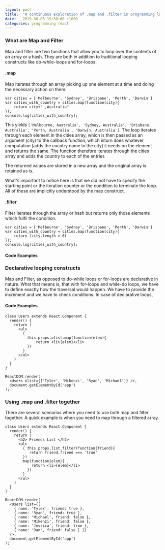 ```yaml
---
layout: post
title:  "A continuous exploration of .map and .filter in programming languages"
date:   2019-06-05 19:30:00 +1000
categories: programming react
---
```


### What are Map and Filter
Map and filter are two functions that allow you to loop over the contents of an array or a hash. They are both in addition to traditional looping constructs like do-while-loops and for-loops. 

#### .map 
Map iterates through an array picking up one element at a time and doing the necessary action on them.

```
var cities = ['Melbourne', 'Sydney', 'Brisbane', 'Perth', 'Darwin']
var cities_with_country = cities.map(function(city){
	return city+" ,Australia"
});
console.log(cities_with_country);
```

This yields `['Melbourne, Australia', 'Sydney, Australia', 'Brisbane, Australia', 'Perth, Australia', 'Darwin, Australia']`. The loop iterates through each element in the cities array, which is then passed as an argument (city) to the callback function, which inturn does whatever computation (adds the country name to the city) it needs on the element and returns the same. The function therefore iterates through the cities array and adds the country to each of the entries 

The returned values are stored in a new array and the original array is retained as is.  

What's important to notice here is that we did not have to specify the starting point or the iteration counter or the condition to terminate the loop. All of those are implicitly understood by the map construct. 

#### .filter 
Filter iterates through the array or hash but returns only those elements which fulfil the condition. 

```
var cities = ['Melbourne', 'Sydney', 'Brisbane', 'Perth', 'Darwin']
var cities_with_country = cities.map(function(city){
	return (city.length > 6)
});
console.log(cities_with_country);
```

#### Code Examples

### Declarative looping constructs
Map and Filter, as opposed to do-while loops or for-loops are declarative in nature. What that means is, that with for-loops and while-do loops, we have to define exactly how the traversal would happen. We have to provide the increment and we have to check conditions. In case of declarative loops, 


#### Code Examples
```
class Users extends React.Component {
  render() {
    return (
      <ul>
        {
          this.props.ulist.map(function(elem){ 
      		  return <li>{elem}</li>
          })
        }
      </ul>
    )
  }
}

ReactDOM.render(
  <Users ulist={['Tyler', 'Mikenzi', 'Ryan', 'Michael']} />,
  document.getElementById('app')
);
```

### Using .map and .filter together

There are several scenarios where you need to use both map and filter together. A quick example is when you need to map through a filtered array. 

```
class Users extends React.Component {
  render() {
    return (
      <h2> Friends List </h2>
      <ul>
        { this.props.list.filter(function(friend){
           return friend.friend === 'true' 
        })
        map(function(elem){ 
            return <li>{elem}</li>
          })
        }
      </ul>
    )
  }
}

ReactDOM.render(
  <Users list={[
    { name: 'Tyler', friend: true },
    { name: 'Ryan', friend: true },
    { name: 'Michael', friend: false },
    { name: 'Mikenzi', friend: false },
    { name: 'Jessica', friend: true },
    { name: 'Dan', friend: false } ]} 
  />,
  document.getElementById('app')
);

```